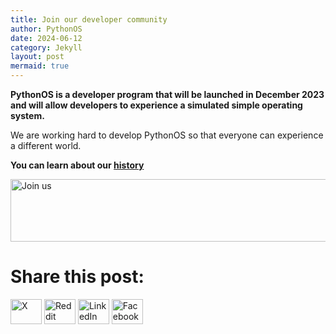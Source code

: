 ```yaml
---
title: Join our developer community
author: PythonOS
date: 2024-06-12
category: Jekyll
layout: post
mermaid: true
---
```


__PythonOS is a developer program that will be launched in December 2023 and will allow developers to experience a simulated simple operating system.__

We are working hard to develop PythonOS so that everyone can experience a different world.

__You can learn about our [history](https://www.xyehr.cn/#timeline)__

<a href="https://airtable.com/app4kvVeOe2p7NIIf/pagTgearHfOHwZDOk/form"><img src="https://cdn.xyehr.cn/images/button/join-us-button.png" alt="Join us" width="750px" height="100px" text-align="center"></a>



# Share this post:

<p align="left">
<a href="https://x.com/" target="blank"><img src="https://cdn.xyehr.cn/images/svg/twitter.svg" height="40" width="50" alt="X"></a>
<a href="https://reddit.com/" target="blank"><img src="https://cdn.xyehr.cn/images/svg/reddit.svg" height="40" width="50" alt="Reddit"></a>
<a href="https://linkedin.com" target="blank"><img src="https://cdn.xyehr.cn/images/svg/linkedin.svg" height="40" width="50" alt="LinkedIn"></a>
<a href="https://facebook.com" target="blank"><img src="https://cdn.xyehr.cn/images/svg/facebook-svgrepo-com.svg" height="40" width="50" alt="Facebook"></a>
</p>
